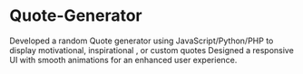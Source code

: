 # Quote-Generator
Developed a random Quote generator using JavaScript/Python/PHP to display motivational, inspirational , or custom quotes
Designed a responsive UI with smooth animations for an enhanced user experience.
